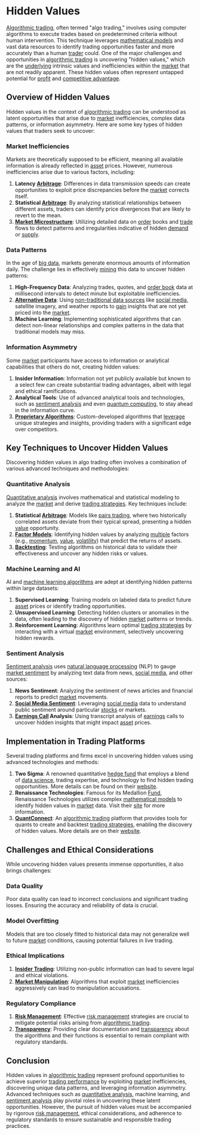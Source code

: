 # Hidden Values

[Algorithmic trading](../a/accountability.md), often termed "algo trading," involves using computer algorithms to execute trades based on predetermined criteria without human intervention. This technique leverages [mathematical models](../m/mathematical_models_in_trading.md) and vast data resources to identify trading opportunities faster and more accurately than a human [trader](../t/trader.md) could. One of the major challenges and opportunities in [algorithmic trading](../a/accountability.md) is uncovering "hidden values," which are the [underlying](../u/underlying.md) intrinsic values and inefficiencies within the [market](../m/market.md) that are not readily apparent. These hidden values often represent untapped potential for [profit](../p/profit.md) and [competitive advantage](../c/competitive_advantage.md).

## Overview of Hidden Values

Hidden values in the context of [algorithmic trading](../a/accountability.md) can be understood as latent opportunities that arise due to [market](../m/market.md) inefficiencies, complex data patterns, or information asymmetry. Here are some key types of hidden values that traders seek to uncover:

### Market Inefficiencies

Markets are theoretically supposed to be efficient, meaning all available information is already reflected in [asset](../a/asset.md) prices. However, numerous inefficiencies arise due to various factors, including:

1. **Latency [Arbitrage](../a/arbitrage.md)**: Differences in data transmission speeds can create opportunities to exploit price discrepancies before the [market](../m/market.md) corrects itself.
2. **Statistical [Arbitrage](../a/arbitrage.md)**: By analyzing statistical relationships between different assets, traders can identify price divergences that are likely to revert to the mean.
3. **[Market Microstructure](../m/market_microstructure.md)**: Utilizing detailed data on [order](../o/order.md) books and [trade](../t/trade.md) flows to detect patterns and irregularities indicative of hidden [demand](../d/demand.md) or [supply](../s/supply.md).

### Data Patterns

In the age of [big data](../b/big_data_in_trading.md), markets generate enormous amounts of information daily. The challenge lies in effectively [mining](../m/mining.md) this data to uncover hidden patterns:

1. **High-Frequency Data**: Analyzing trades, quotes, and [order book](../o/order_book.md) data at millisecond intervals to detect minute but exploitable inefficiencies.
2. **[Alternative Data](../a/alternative_data.md)**: Using [non-traditional data sources](../n/non-traditional_data_sources.md) like [social media](../s/social_media.md), satellite imagery, and weather reports to [gain](../g/gain.md) insights that are not yet priced into the [market](../m/market.md).
3. **Machine Learning**: Implementing sophisticated algorithms that can detect non-linear relationships and complex patterns in the data that traditional models may miss.

### Information Asymmetry

Some [market](../m/market.md) participants have access to information or analytical capabilities that others do not, creating hidden values:

1. **Insider Information**: Information not yet publicly available but known to a select few can create substantial trading advantages, albeit with legal and ethical ramifications.
2. **Analytical Tools**: Use of advanced analytical tools and technologies, such as [sentiment analysis](../s/sentiment_analysis.md) and even [quantum computing](../q/quantum_computing_in_trading.md), to stay ahead in the information curve.
3. **[Proprietary Algorithms](../p/proprietary_algorithms.md)**: Custom-developed algorithms that [leverage](../l/leverage.md) unique strategies and insights, providing traders with a significant edge over competitors.

## Key Techniques to Uncover Hidden Values

Discovering hidden values in algo trading often involves a combination of various advanced techniques and methodologies:

### Quantitative Analysis

[Quantitative analysis](../q/quantitative_analysis.md) involves mathematical and statistical modeling to analyze the [market](../m/market.md) and derive [trading strategies](../t/trading_strategies.md). Key techniques include:

1. **Statistical [Arbitrage](../a/arbitrage.md)**: Models like [pairs trading](../p/pairs_trading.md), where two historically correlated assets deviate from their typical spread, presenting a hidden [value](../v/value.md) opportunity.
2. **[Factor Models](../f/factor_models.md)**: Identifying hidden values by analyzing [multiple](../m/multiple.md) factors (e.g., [momentum](../m/momentum.md), [value](../v/value.md), [volatility](../v/volatility.md)) that predict the returns of assets.
3. **[Backtesting](../b/backtesting.md)**: Testing algorithms on historical data to validate their effectiveness and uncover any hidden risks or values.

### Machine Learning and AI

AI and [machine learning algorithms](../m/machine_learning_algorithms_in_trading.md) are adept at identifying hidden patterns within large datasets:

1. **Supervised Learning**: Training models on labeled data to predict future [asset](../a/asset.md) prices or identify trading opportunities.
2. **Unsupervised Learning**: Detecting hidden clusters or anomalies in the data, often leading to the discovery of hidden [market](../m/market.md) patterns or trends.
3. **Reinforcement Learning**: Algorithms learn optimal [trading strategies](../t/trading_strategies.md) by interacting with a virtual [market](../m/market.md) environment, selectively uncovering hidden rewards.

### Sentiment Analysis

[Sentiment analysis](../s/sentiment_analysis.md) uses [natural language processing](../n/natural_language_processing_(nlp)_in_trading.md) (NLP) to gauge [market sentiment](../m/market_sentiment.md) by analyzing text data from news, [social media](../s/social_media.md), and other sources:

1. **News Sentiment**: Analyzing the sentiment of news articles and financial reports to predict [market](../m/market.md) movements.
2. **[Social Media Sentiment](../s/social_media_sentiment.md)**: Leveraging [social media](../s/social_media.md) data to understand public sentiment around particular [stocks](../s/stock.md) or markets.
3. **[Earnings Call](../e/earnings_call.md) Analysis**: Using transcript analysis of [earnings](../e/earnings.md) calls to uncover hidden insights that might impact [asset](../a/asset.md) prices.

## Implementation in Trading Platforms

Several trading platforms and firms excel in uncovering hidden values using advanced technologies and methods:

1. **Two Sigma**: A renowned quantitative [hedge fund](../h/hedge_fund.md) that employs a blend of [data science](../d/data_science_in_trading.md), trading expertise, and technology to find hidden trading opportunities. More details can be found on their [website](https://www.twosigma.com).
2. **Renaissance Technologies**: Famous for its Medallion [Fund](../f/fund.md), Renaissance Technologies utilizes complex [mathematical models](../m/mathematical_models_in_trading.md) to identify hidden values in [market](../m/market.md) data. Visit their [site](https://www.rentec.com) for more information.
3. **[QuantConnect](../q/quantconnect.md)**: An [algorithmic trading](../a/accountability.md) platform that provides tools for quants to create and backtest [trading strategies](../t/trading_strategies.md), enabling the discovery of hidden values. More details are on their [website](https://www.quantconnect.com).

## Challenges and Ethical Considerations

While uncovering hidden values presents immense opportunities, it also brings challenges:

### Data Quality

Poor data quality can lead to incorrect conclusions and significant trading losses. Ensuring the accuracy and reliability of data is crucial.

### Model Overfitting

Models that are too closely fitted to historical data may not generalize well to future [market](../m/market.md) conditions, causing potential failures in live trading.

### Ethical Implications

1. **[Insider Trading](../i/insider.md)**: Utilizing non-public information can lead to severe legal and ethical violations.
2. **[Market Manipulation](../m/market_manipulation.md)**: Algorithms that exploit [market](../m/market.md) inefficiencies aggressively can lead to manipulation accusations.

### Regulatory Compliance

1. **[Risk Management](../r/risk_management.md)**: Effective [risk management](../r/risk_management.md) strategies are crucial to mitigate potential risks arising from [algorithmic trading](../a/accountability.md).
2. **[Transparency](../t/transparency.md)**: Providing clear documentation and [transparency](../t/transparency.md) about the algorithms and their functions is essential to remain compliant with regulatory standards.

## Conclusion

Hidden values in [algorithmic trading](../a/accountability.md) represent profound opportunities to achieve superior [trading performance](../t/trading_performance.md) by exploiting [market](../m/market.md) inefficiencies, discovering unique data patterns, and leveraging information asymmetry. Advanced techniques such as [quantitative analysis](../q/quantitative_analysis.md), machine learning, and [sentiment analysis](../s/sentiment_analysis.md) play pivotal roles in uncovering these latent opportunities. However, the pursuit of hidden values must be accompanied by rigorous [risk management](../r/risk_management.md), ethical considerations, and adherence to regulatory standards to ensure sustainable and responsible trading practices.